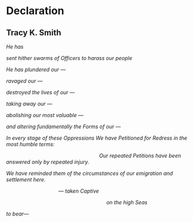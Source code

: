 # Declaration
## Tracy K. Smith
_He has_

 _sent hither swarms of Officers to harass our people_

 _He has plundered our_ —

 _ravaged our_ —

 _destroyed the lives of our_ —

 _taking away our­_ —

 _abolishing our most valuable_ —

 _and altering fundamentally the Forms of our_ —

 _In every stage of these Oppressions We have Petitioned for_
 _Redress in the most humble terms:_

                                                                _Our repeated_
 _Petitions have been answered only by repeated injury._

 _We have reminded them of the circumstances of our emigration_
 _and settlement here._

                                    — _taken Captive_

                                                                     _on the
high Seas_

 _to bear—_